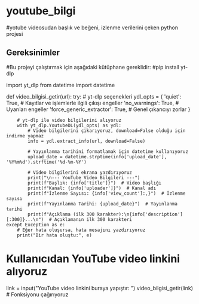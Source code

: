 # youtube_bilgi
#yotube videosudan başlık ve beğeni, izlenme verilerini çeken python projesi 
## Gereksinimler
#Bu projeyi çalıştırmak için aşağıdaki kütüphane gereklidir:
#pip install yt-dlp

import yt_dlp
from datetime import datetime

def video_bilgisi_getir(url):
    try:
        # yt-dlp seçenekleri
        ydl_opts = {
            'quiet': True,  # Kayıtlar ve işlemlerle ilgili çıkışı engeller
            'no_warnings': True,  # Uyarıları engeller
            'force_generic_extractor': True,  # Genel çıkarıcıyı zorlar
        }
        
        # yt-dlp ile video bilgilerini alıyoruz
        with yt_dlp.YoutubeDL(ydl_opts) as ydl:
            # Video bilgilerini çıkarıyoruz, download=False olduğu için indirme yapmaz
            info = ydl.extract_info(url, download=False)

            # Yayınlanma tarihini formatlamak için datetime kullanıyoruz
            upload_date = datetime.strptime(info['upload_date'], '%Y%m%d').strftime('%d-%m-%Y')

            # Video bilgilerini ekrana yazdırıyoruz
            print("\n--- YouTube Video Bilgileri ---")
            print(f"Başlık: {info['title']}")  # Video başlığı
            print(f"Kanal: {info['uploader']}")  # Kanal adı
            print(f"İzlenme Sayısı: {info['view_count']:,}")  # İzlenme sayısı
            print(f"Yayınlanma Tarihi: {upload_date}")  # Yayınlanma tarihi
            print(f"Açıklama (ilk 300 karakter):\n{info['description'][:300]}...\n")  # Açıklamanın ilk 300 karakteri
    except Exception as e:
        # Eğer hata oluşursa, hata mesajını yazdırıyoruz
        print("Bir hata oluştu:", e)

# Kullanıcıdan YouTube video linkini alıyoruz
link = input("YouTube video linkini buraya yapıştır: ")
video_bilgisi_getir(link)  # Fonksiyonu çağırıyoruz
